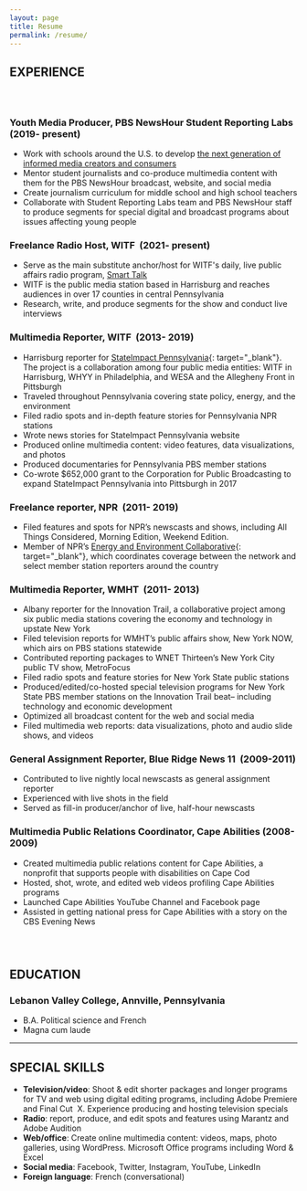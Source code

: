 ```yaml
---
layout: page
title: Resume
permalink: /resume/
---
```


## EXPERIENCE

### &nbsp;

### Youth Media Producer, PBS NewsHour Student Reporting Labs (2019- present)

* Work with schools around the U.S. to develop [the next generation of informed media creators and consumers](https://studentreportinglabs.org/)
* Mentor student journalists and co-produce multimedia content with them for the PBS NewsHour broadcast, website, and social media
* Create journalism curriculum for middle school and high school teachers
* Collaborate with Student Reporting Labs team and PBS NewsHour staff to produce segments for special digital and broadcast programs about issues affecting young people

### Freelance Radio Host, WITF&nbsp; (2021- present)

* Serve as the main substitute anchor/host for WITF's daily, live public affairs radio program, [Smart Talk](https://www.witf.org/programs/smart-talk/)
* WITF is the public media station based in Harrisburg and reaches audiences in over 17 counties in central Pennsylvania
* Research, write, and produce segments for the show and conduct live interviews

### Multimedia Reporter, WITF&nbsp; (2013- 2019)

* Harrisburg reporter for [StateImpact Pennsylvania](https://stateimpact.npr.org/pennsylvania/author/mariecusick/){: target="_blank"}. The project is a collaboration among four public media entities: WITF in Harrisburg, WHYY in Philadelphia, and WESA and the Allegheny Front in Pittsburgh
* Traveled throughout Pennsylvania covering state policy, energy, and the environment
* Filed radio spots and in-depth feature stories for Pennsylvania NPR stations
* Wrote news stories for StateImpact Pennsylvania website
* Produced online multimedia content: video features, data visualizations, and photos
* Produced documentaries for Pennsylvania PBS member stations
* Co-wrote $652,000 grant to the Corporation for Public Broadcasting to expand StateImpact Pennsylvania into Pittsburgh in 2017

### Freelance reporter, NPR &nbsp;(2011- 2019)

* Filed features and spots for NPR’s newscasts and shows, including All Things Considered, Morning Edition, Weekend Edition.
* Member of NPR’s [Energy and Environment Collaborative](https://www.npr.org/series/571910677/environment-and-energy-collaborative){: target="_blank"}, which coordinates coverage between the network and select member station reporters around the country

### Multimedia Reporter, WMHT&nbsp; (2011- 2013)

* Albany reporter for the Innovation Trail, a collaborative project among six public media stations covering the economy and technology in upstate New York
* Filed television reports for WMHT’s public affairs show, New York NOW, which airs on PBS stations statewide
* Contributed reporting packages to WNET Thirteen’s New York City public TV show, MetroFocus
* Filed radio spots and feature stories for New York State public stations
* Produced/edited/co-hosted special television programs for New York State PBS member stations on the Innovation Trail beat– including technology and economic development
* Optimized all broadcast content for the web and social media
* Filed multimedia web reports: data visualizations, photo and audio slide shows, and videos

### General Assignment Reporter, Blue Ridge News 11&nbsp; (2009-2011)

* Contributed to live nightly local newscasts as general assignment reporter
* Experienced with live shots in the field
* Served as fill-in producer/anchor of live, half-hour newscasts

### Multimedia Public Relations Coordinator, Cape Abilities (2008-2009)

* Created multimedia public relations content for Cape Abilities, a nonprofit that supports people with disabilities on Cape Cod
* Hosted, shot, wrote, and edited web videos profiling Cape Abilities programs
* Launched Cape Abilities YouTube Channel and Facebook page
* Assisted in getting national press for Cape Abilities with a story on the CBS Evening News

### &nbsp;

## EDUCATION

### Lebanon Valley College, Annville, Pennsylvania&nbsp;

* B.A. Political science and French
* Magna cum laude

---

## SPECIAL SKILLS

* **Television/video**\: Shoot & edit shorter packages and longer programs for TV and web using digital editing programs, including Adobe Premiere and Final Cut&nbsp; X. Experience producing and hosting television specials
* **Radio**\: report, produce, and edit spots and features using Marantz and Adobe Audition
* **Web/office**\: Create online multimedia content: videos, maps, photo galleries, using WordPress. Microsoft Office programs including Word & Excel
* **Social media**\: Facebook, Twitter, Instagram, YouTube, LinkedIn
* **Foreign language**\: French (conversational)
